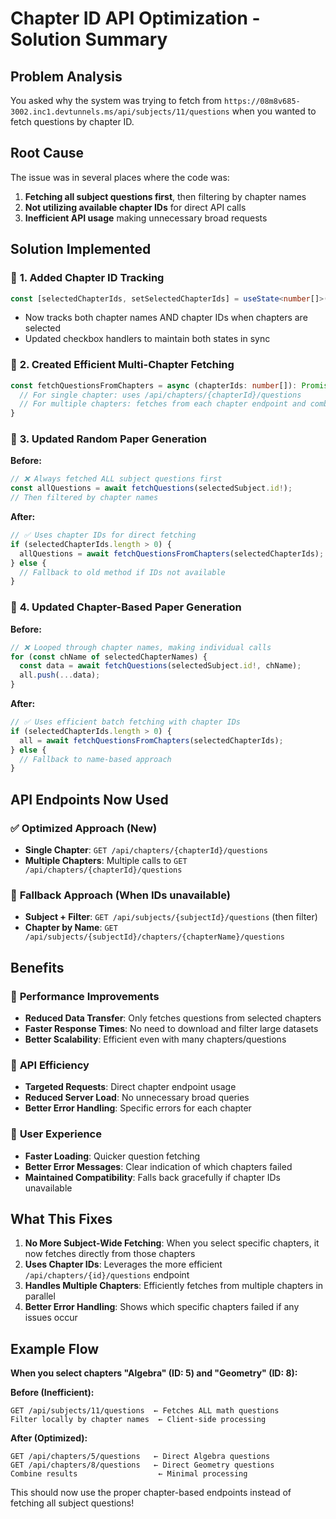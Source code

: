 # Chapter ID API Optimization - Solution Summary

## Problem Analysis
You asked why the system was trying to fetch from `https://08m8v685-3002.inc1.devtunnels.ms/api/subjects/11/questions` when you wanted to fetch questions by chapter ID.

## Root Cause
The issue was in several places where the code was:
1. **Fetching all subject questions first**, then filtering by chapter names
2. **Not utilizing available chapter IDs** for direct API calls
3. **Inefficient API usage** making unnecessary broad requests

## Solution Implemented

### 🎯 **1. Added Chapter ID Tracking**
```typescript
const [selectedChapterIds, setSelectedChapterIds] = useState<number[]>([]);
```
- Now tracks both chapter names AND chapter IDs when chapters are selected
- Updated checkbox handlers to maintain both states in sync

### 🎯 **2. Created Efficient Multi-Chapter Fetching**
```typescript
const fetchQuestionsFromChapters = async (chapterIds: number[]): Promise<Question[]> => {
  // For single chapter: uses /api/chapters/{chapterId}/questions
  // For multiple chapters: fetches from each chapter endpoint and combines
}
```

### 🎯 **3. Updated Random Paper Generation**
**Before:**
```typescript
// ❌ Always fetched ALL subject questions first
const allQuestions = await fetchQuestions(selectedSubject.id!);
// Then filtered by chapter names
```

**After:**
```typescript
// ✅ Uses chapter IDs for direct fetching
if (selectedChapterIds.length > 0) {
  allQuestions = await fetchQuestionsFromChapters(selectedChapterIds);
} else {
  // Fallback to old method if IDs not available
}
```

### 🎯 **4. Updated Chapter-Based Paper Generation**
**Before:**
```typescript
// ❌ Looped through chapter names, making individual calls
for (const chName of selectedChapterNames) {
  const data = await fetchQuestions(selectedSubject.id!, chName);
  all.push(...data);
}
```

**After:**
```typescript
// ✅ Uses efficient batch fetching with chapter IDs
if (selectedChapterIds.length > 0) {
  all = await fetchQuestionsFromChapters(selectedChapterIds);
} else {
  // Fallback to name-based approach
}
```

## API Endpoints Now Used

### ✅ **Optimized Approach (New)**
- **Single Chapter**: `GET /api/chapters/{chapterId}/questions`
- **Multiple Chapters**: Multiple calls to `GET /api/chapters/{chapterId}/questions`

### 🔄 **Fallback Approach (When IDs unavailable)**
- **Subject + Filter**: `GET /api/subjects/{subjectId}/questions` (then filter)
- **Chapter by Name**: `GET /api/subjects/{subjectId}/chapters/{chapterName}/questions`

## Benefits

### 🚀 **Performance Improvements**
- **Reduced Data Transfer**: Only fetches questions from selected chapters
- **Faster Response Times**: No need to download and filter large datasets
- **Better Scalability**: Efficient even with many chapters/questions

### 🎯 **API Efficiency**
- **Targeted Requests**: Direct chapter endpoint usage
- **Reduced Server Load**: No unnecessary broad queries
- **Better Error Handling**: Specific errors for each chapter

### 🔧 **User Experience**
- **Faster Loading**: Quicker question fetching
- **Better Error Messages**: Clear indication of which chapters failed
- **Maintained Compatibility**: Falls back gracefully if chapter IDs unavailable

## What This Fixes

1. **No More Subject-Wide Fetching**: When you select specific chapters, it now fetches directly from those chapters
2. **Uses Chapter IDs**: Leverages the more efficient `/api/chapters/{id}/questions` endpoint
3. **Handles Multiple Chapters**: Efficiently fetches from multiple chapters in parallel
4. **Better Error Handling**: Shows which specific chapters failed if any issues occur

## Example Flow

**When you select chapters "Algebra" (ID: 5) and "Geometry" (ID: 8):**

**Before (Inefficient):**
```
GET /api/subjects/11/questions  ← Fetches ALL math questions
Filter locally by chapter names  ← Client-side processing
```

**After (Optimized):**
```
GET /api/chapters/5/questions   ← Direct Algebra questions
GET /api/chapters/8/questions   ← Direct Geometry questions
Combine results                  ← Minimal processing
```

This should now use the proper chapter-based endpoints instead of fetching all subject questions!